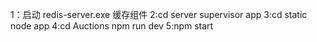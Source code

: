 
1：启动 redis-server.exe   缓存组件
2:cd server  supervisor app 
3:cd static  node app 
4:cd Auctions  npm run dev 
5:npm start 
